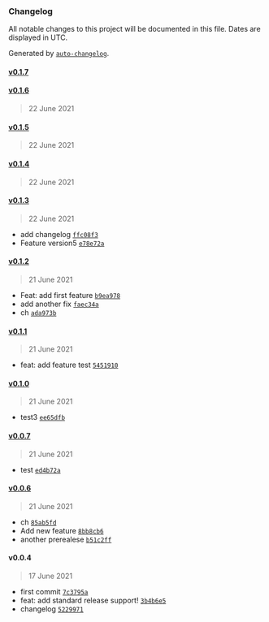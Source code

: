 ### Changelog

All notable changes to this project will be documented in this file. Dates are displayed in UTC.

Generated by [`auto-changelog`](https://github.com/CookPete/auto-changelog).

#### [v0.1.7](https://github.com/nadia77-a/geolocationApp/compare/v0.1.6...v0.1.7)

#### [v0.1.6](https://github.com/nadia77-a/geolocationApp/compare/v0.1.5...v0.1.6)

> 22 June 2021

#### [v0.1.5](https://github.com/nadia77-a/geolocationApp/compare/v0.1.4...v0.1.5)

> 22 June 2021

#### [v0.1.4](https://github.com/nadia77-a/geolocationApp/compare/v0.1.3...v0.1.4)

> 22 June 2021

#### [v0.1.3](https://github.com/nadia77-a/geolocationApp/compare/v0.1.2...v0.1.3)

> 22 June 2021

- add changelog [`ffc08f3`](https://github.com/nadia77-a/geolocationApp/commit/ffc08f35fce8f9814f25249bae778d1b2632de5b)
-  Feature version5 [`e78e72a`](https://github.com/nadia77-a/geolocationApp/commit/e78e72ae2f75d07cc0c0028215bd58e9ac5d0adc)

#### [v0.1.2](https://github.com/nadia77-a/geolocationApp/compare/v0.1.1...v0.1.2)

> 21 June 2021

- Feat: add first feature [`b9ea978`](https://github.com/nadia77-a/geolocationApp/commit/b9ea978a63ba4e72a48a04e0394bf95b9072604b)
-  add another fix [`faec34a`](https://github.com/nadia77-a/geolocationApp/commit/faec34aff761415b70413de78450879c9b432282)
- ch [`ada973b`](https://github.com/nadia77-a/geolocationApp/commit/ada973b3f3abd34de0461c6b6d74ba8690d7fcb8)

#### [v0.1.1](https://github.com/nadia77-a/geolocationApp/compare/v0.1.0...v0.1.1)

> 21 June 2021

- feat: add feature test [`5451910`](https://github.com/nadia77-a/geolocationApp/commit/5451910431466757f47a443190fdea2177c82341)

#### [v0.1.0](https://github.com/nadia77-a/geolocationApp/compare/v0.0.7...v0.1.0)

> 21 June 2021

-  test3 [`ee65dfb`](https://github.com/nadia77-a/geolocationApp/commit/ee65dfbf1c838639e769d67666cd9c6cf2c1bbf4)

#### [v0.0.7](https://github.com/nadia77-a/geolocationApp/compare/v0.0.6...v0.0.7)

> 21 June 2021

-  test [`ed4b72a`](https://github.com/nadia77-a/geolocationApp/commit/ed4b72a930a8318af9affff16bf63b6c3e91eaa8)

#### [v0.0.6](https://github.com/nadia77-a/geolocationApp/compare/v0.0.4...v0.0.6)

> 21 June 2021

- ch [`85ab5fd`](https://github.com/nadia77-a/geolocationApp/commit/85ab5fde45949aad8707f0c9e6d2f776a7d8b748)
-  Add new feature [`8bb8cb6`](https://github.com/nadia77-a/geolocationApp/commit/8bb8cb6a1224068b5dda5e675112d4d9f348f292)
- another prerealese [`b51c2ff`](https://github.com/nadia77-a/geolocationApp/commit/b51c2ff065447384afaa26e2623a77e10c47cbba)

#### v0.0.4

> 17 June 2021

- first commit [`7c3795a`](https://github.com/nadia77-a/geolocationApp/commit/7c3795ace7db41e2e3fbb2a8300ca7b46e388374)
- feat: add standard release support! [`3b4b6e5`](https://github.com/nadia77-a/geolocationApp/commit/3b4b6e59efabc4dad14ea4239ccfeb26547550c6)
- changelog [`5229971`](https://github.com/nadia77-a/geolocationApp/commit/5229971a0adf2aff07a3c225fed6be223b220634)
